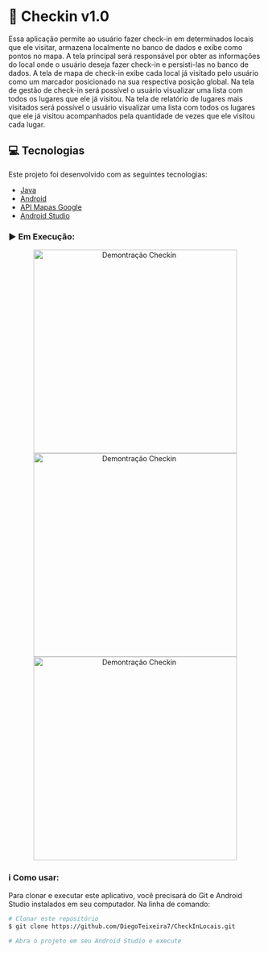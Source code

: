 # :iphone: Checkin v1.0
Essa aplicação permite ao usuário fazer check-in em determinados locais que ele visitar, armazena
localmente no banco de dados e exibe como pontos no mapa. A tela principal será responsável por obter 
as informações do local onde o usuário deseja fazer check-in e persisti-las no banco de dados. A tela 
de mapa de check-in exibe cada local já visitado pelo usuário como um marcador posicionado na sua 
respectiva posição global. Na tela de gestão de check-in será possível o usuário visualizar uma lista
com todos os lugares que ele já visitou. Na tela de relatório de lugares mais visitados será possível
o usuário visualizar uma lista com todos os lugares que ele já visitou acompanhados pela quantidade de
vezes que ele visitou cada lugar.

## :computer: Tecnologias

Este projeto foi desenvolvido com as seguintes tecnologias:

-  [Java](https://www.java.com/pt-BR/)
-  [Android](https://developer.android.com/docs)
-  [API Mapas Google](https://accounts.google.com/signin/v2/identifier?service=cloudconsole&passive=1209600&osid=1&continue=https%3A%2F%2Fconsole.developers.google.com%2Fapis%3Fref%3Dhttps%3A%2F%2Fwww.google.com%2F&followup=https%3A%2F%2Fconsole.developers.google.com%2Fapis%3Fref%3Dhttps%3A%2F%2Fwww.google.com%2F&flowName=GlifWebSignIn&flowEntry=ServiceLogin)
-  [Android Studio](https://developer.android.com/studio)

### :arrow_forward: Em Execução:

<p align="center">
 <img alt="Demontração Checkin" src="assets/checkin" width="404px" heigth="720px">
 <img alt="Demontração Checkin" src="assets/mapa" width="404px" heigth="720px">
 <img alt="Demontração Checkin" src="assets/gestao" width="404px" heigth="720px">
</p>

### :information_source: Como usar:

Para clonar e executar este aplicativo, você precisará do Git e Android Studio instalados em seu computador. Na linha de comando:

```bash
# Clonar este repositório
$ git clone https://github.com/DiegoTeixeira7/CheckInLocais.git

# Abra o projeto em seu Android Studio e execute

```
